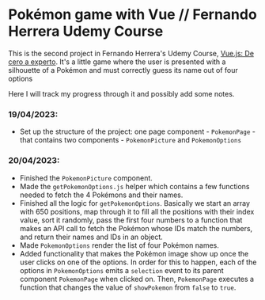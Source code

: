 # Pokémon game with Vue // Fernando Herrera Udemy Course

This is the second project in Fernando Herrera's Udemy Course, [Vue.js: De cero a experto](https://www.udemy.com/course/vuejs-fh/). It's a little game where the user is presented with a silhouette of a Pokémon and must correctly guess its name out of four options

Here I will track my progress through it and possibly add some notes.

### **19/04/2023:**

- Set up the structure of the project: one page component - `PokemonPage` - that contains two components - `PokemonPicture` and `PokemonOptions`

### **20/04/2023:**

- Finished the `PokemonPicture` component.
- Made the `getPokemonOptions.js` helper which contains a few functions needed to fetch the 4 Pokémons and their names.
- Finished all the logic for `getPokemonOptions`. Basically we start an array with 650 positions, map through it to fill all the positions with their index value, sort it randomly, pass the first four numbers to a function that makes an API call to fetch the Pokémon whose IDs match the numbers, and return their names and IDs in an object.
- Made `PokemonOptions` render the list of four Pokémon names.
- Added functionality that makes the Pokémon image show up once the user clicks on one of the options. In order for this to happen, each of the options in `PokemonOptions` emits a `selection` event to its parent component `PokemonPage` when clicked on. Then, `PokemonPage` executes a function that changes the value of `showPokemon` from `false` to `true`.

